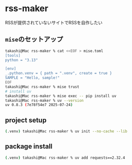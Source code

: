 # rss-maker
RSSが提供されていないサイトでRSSを自作したい

## `mise`のセットアップ

```bash
takashi@Mac rss-maker % cat <<EOF > mise.toml
[tools]
python = "3.13"

[env]
_.python.venv = { path = ".venv", create = true }
SAMPLE = "Hello, sample!"
EOF
takashi@Mac rss-maker % mise trust
# install uv
takashi@Mac rss-maker % mise exec -- pip install uv
takashi@Mac rss-maker % uv --version
uv 0.8.3 (7e78f54e7 2025-07-24)
```

## project setup

```bash
(.venv) takashi@Mac rss-maker % uv init --no-cache --lib
```

## package install

```bash
(.venv) takashi@Mac rss-maker % uv add requests==2.32.4
```
